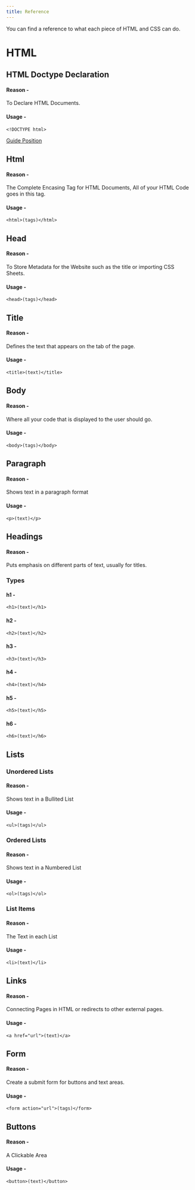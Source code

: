 ```yaml
---
title: Reference
---
```

You can find a reference to what each piece of HTML and CSS can do.

# HTML

## HTML Doctype Declaration

#### Reason - 
To Declare HTML Documents.

#### Usage - 
`<!DOCTYPE html>`

[Guide Position](fullguide.html#starting-code)

## Html

#### Reason - 
The Complete Encasing Tag for HTML Documents, All of your HTML Code goes in this tag.

#### Usage - 
`<html>(tags)</html>`

## Head

#### Reason - 
To Store Metadata for the Website such as the title or importing CSS Sheets.

#### Usage - 
`<head>(tags)</head>`

## Title

#### Reason - 
Defines the text that appears on the tab of the page.

#### Usage - 
`<title>(text)</title>`

## Body

#### Reason - 
Where all your code that is displayed to the user should go.

#### Usage - 
`<body>(tags)</body>`

## Paragraph

#### Reason - 
Shows text in a paragraph format

#### Usage - 
`<p>(text)</p>`

## Headings

#### Reason - 
Puts emphasis on different parts of text, usually for titles.

### Types

#### h1 -
`<h1>(text)</h1>`

#### h2 -
`<h2>(text)</h2>`

#### h3 -
`<h3>(text)</h3>`

#### h4 -
`<h4>(text)</h4>`

#### h5 -
`<h5>(text)</h5>`

#### h6 -
`<h6>(text)</h6>`

## Lists 

### Unordered Lists 

#### Reason - 
Shows text in a Bullited List

#### Usage - 
`<ul>(tags)</ul>`

### Ordered Lists

#### Reason - 
Shows text in a Numbered List

#### Usage - 
`<ol>(tags)</ol>`

### List Items

#### Reason - 
The Text in each List

#### Usage - 
`<li>(text)</li>`

## Links

#### Reason - 
Connecting Pages in HTML or redirects to other external pages.

#### Usage - 
`<a href="url">(text)</a>`

## Form

#### Reason - 
Create a submit form for buttons and text areas.

#### Usage - 
`<form action="url">(tags)</form>`

## Buttons

#### Reason - 
A Clickable Area

#### Usage - 
`<button>(text)</button>`

<!-- # CSS -->

